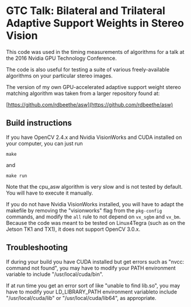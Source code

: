# GTC Talk: Bilateral and Trilateral Adaptive Support Weights in Stereo Vision

This code was used in the timing measurements of algorithms for a talk at the 2016 Nvidia GPU Technology Conference.

The code is also useful for testing a suite of various freely-available algorithms on your particular stereo images.

The version of my own GPU-accelerated adaptive support weight stereo matching algorithm was taken from a larger repository found at:

[https://github.com/rdbeethe/asw](https://github.com/rdbeethe/asw)

## Build instructions

If you have OpenCV 2.4.x and Nvidia VisionWorks and CUDA installed on your computer, you can just run

```
make
```

and

```
make run
```

Note that the cpu\_asw algorithm is very slow and is not tested by default.  You will have to execute it manually.

If you do not have Nvidia VisionWorks installed, you will have to adapt the makefile by removing the "visionworks" flag from the `pkg-config` commands, and modify the `all` rule to not depend on `vx_sgbm` and `vx_bm`.  Because the code was meant to be tested on Linux4Tegra (such as on the Jetson TK1 and TX1), it does not support OpenCV 3.0.x.

## Troubleshooting

If during your build you have CUDA installed but get errors such as "nvcc: command not found", you may have to modify your PATH environment variable to include "/usr/local/cuda<your cuda version>/bin".

If at run time you get an error sort of like "unable to find lib<cuda-something>.so", you may have to modify your LD\_LIBRARY\_PATH environment variableto include "/usr/local/cuda/lib" or "/usr/local/cuda/lib64", as appropriate.

